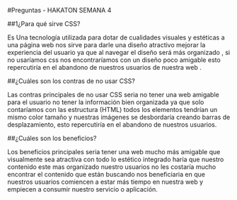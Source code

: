 #Preguntas - HAKATON SEMANA 4


##1¿Para qué sirve CSS?

Es Una tecnología utilizada para dotar de cualidades visuales y estéticas a una página web nos sirve para darle una diseño atractivo mejorar la experiencia del usuario ya que al navegar el diseño será más organizado , si no usaríamos css  nos encontraríamos con un diseño poco amigable esto repercutiría en el abandono de nuestros usuarios de nuestra web .


##¿Cuáles son los contras de no usar CSS?

Las contras principales de no usar  CSS seria no tener una web amigable para el usuario  no tener la información bien organizada  ya que solo contaríamos con  las estructura (HTML) todos los elementos tendrían un mismo color tamaño y nuestras imágenes se desbordaría creando barras de desplazamiento, esto  repercutiría en el abandono de nuestros usuarios.


##¿Cuáles son los beneficios?

Los beneficios principales seria tener una web mucho más amigable que visualmente sea atractiva con  todo lo estético integrado haría que nuestro contenido este mas organizado  nuestro usuarios no les costaría mucho encontrar el contenido que están buscando nos beneficiaria en que nuestros usuarios comiencen a estar más tiempo en nuestra web y empiecen a consumir nuestro servicio o aplicación.